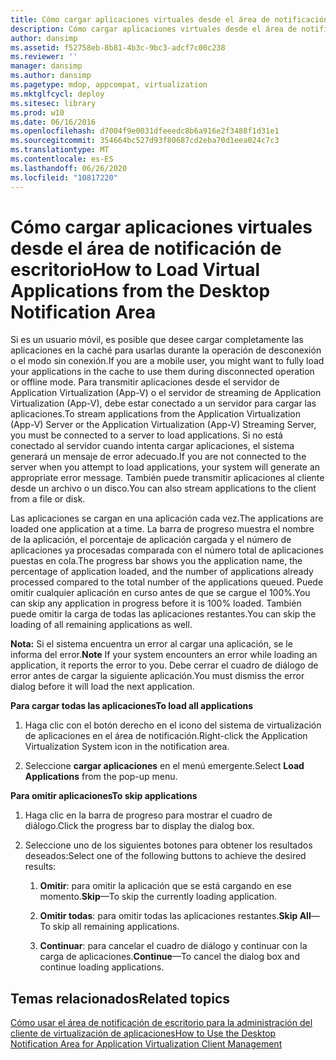 ```yaml
---
title: Cómo cargar aplicaciones virtuales desde el área de notificación de escritorio
description: Cómo cargar aplicaciones virtuales desde el área de notificación de escritorio
author: dansimp
ms.assetid: f52758eb-8b81-4b3c-9bc3-adcf7c00c238
ms.reviewer: ''
manager: dansimp
ms.author: dansimp
ms.pagetype: mdop, appcompat, virtualization
ms.mktglfcycl: deploy
ms.sitesec: library
ms.prod: w10
ms.date: 06/16/2016
ms.openlocfilehash: d7004f9e0031dfeeedc8b6a916e2f3488f1d31e1
ms.sourcegitcommit: 354664bc527d93f80687cd2eba70d1eea024c7c3
ms.translationtype: MT
ms.contentlocale: es-ES
ms.lasthandoff: 06/26/2020
ms.locfileid: "10817220"
---
```

# <span data-ttu-id="9cff4-103">Cómo cargar aplicaciones virtuales desde el área de notificación de escritorio</span><span class="sxs-lookup"><span data-stu-id="9cff4-103">How to Load Virtual Applications from the Desktop Notification Area</span></span>


<span data-ttu-id="9cff4-104">Si es un usuario móvil, es posible que desee cargar completamente las aplicaciones en la caché para usarlas durante la operación de desconexión o el modo sin conexión.</span><span class="sxs-lookup"><span data-stu-id="9cff4-104">If you are a mobile user, you might want to fully load your applications in the cache to use them during disconnected operation or offline mode.</span></span> <span data-ttu-id="9cff4-105">Para transmitir aplicaciones desde el servidor de Application Virtualization (App-V) o el servidor de streaming de Application Virtualization (App-V), debe estar conectado a un servidor para cargar las aplicaciones.</span><span class="sxs-lookup"><span data-stu-id="9cff4-105">To stream applications from the Application Virtualization (App-V) Server or the Application Virtualization (App-V) Streaming Server, you must be connected to a server to load applications.</span></span> <span data-ttu-id="9cff4-106">Si no está conectado al servidor cuando intenta cargar aplicaciones, el sistema generará un mensaje de error adecuado.</span><span class="sxs-lookup"><span data-stu-id="9cff4-106">If you are not connected to the server when you attempt to load applications, your system will generate an appropriate error message.</span></span> <span data-ttu-id="9cff4-107">También puede transmitir aplicaciones al cliente desde un archivo o un disco.</span><span class="sxs-lookup"><span data-stu-id="9cff4-107">You can also stream applications to the client from a file or disk.</span></span>

<span data-ttu-id="9cff4-108">Las aplicaciones se cargan en una aplicación cada vez.</span><span class="sxs-lookup"><span data-stu-id="9cff4-108">The applications are loaded one application at a time.</span></span> <span data-ttu-id="9cff4-109">La barra de progreso muestra el nombre de la aplicación, el porcentaje de aplicación cargada y el número de aplicaciones ya procesadas comparada con el número total de aplicaciones puestas en cola.</span><span class="sxs-lookup"><span data-stu-id="9cff4-109">The progress bar shows you the application name, the percentage of application loaded, and the number of applications already processed compared to the total number of the applications queued.</span></span> <span data-ttu-id="9cff4-110">Puede omitir cualquier aplicación en curso antes de que se cargue el 100%.</span><span class="sxs-lookup"><span data-stu-id="9cff4-110">You can skip any application in progress before it is 100% loaded.</span></span> <span data-ttu-id="9cff4-111">También puede omitir la carga de todas las aplicaciones restantes.</span><span class="sxs-lookup"><span data-stu-id="9cff4-111">You can skip the loading of all remaining applications as well.</span></span>

<span data-ttu-id="9cff4-112">**Nota:**  Si el sistema encuentra un error al cargar una aplicación, se le informa del error.</span><span class="sxs-lookup"><span data-stu-id="9cff4-112">**Note** If your system encounters an error while loading an application, it reports the error to you.</span></span> <span data-ttu-id="9cff4-113">Debe cerrar el cuadro de diálogo de error antes de cargar la siguiente aplicación.</span><span class="sxs-lookup"><span data-stu-id="9cff4-113">You must dismiss the error dialog before it will load the next application.</span></span>

 

**<span data-ttu-id="9cff4-114">Para cargar todas las aplicaciones</span><span class="sxs-lookup"><span data-stu-id="9cff4-114">To load all applications</span></span>**

1.  <span data-ttu-id="9cff4-115">Haga clic con el botón derecho en el icono del sistema de virtualización de aplicaciones en el área de notificación.</span><span class="sxs-lookup"><span data-stu-id="9cff4-115">Right-click the Application Virtualization System icon in the notification area.</span></span>

2.  <span data-ttu-id="9cff4-116">Seleccione **cargar aplicaciones** en el menú emergente.</span><span class="sxs-lookup"><span data-stu-id="9cff4-116">Select **Load Applications** from the pop-up menu.</span></span>

**<span data-ttu-id="9cff4-117">Para omitir aplicaciones</span><span class="sxs-lookup"><span data-stu-id="9cff4-117">To skip applications</span></span>**

1.  <span data-ttu-id="9cff4-118">Haga clic en la barra de progreso para mostrar el cuadro de diálogo.</span><span class="sxs-lookup"><span data-stu-id="9cff4-118">Click the progress bar to display the dialog box.</span></span>

2.  <span data-ttu-id="9cff4-119">Seleccione uno de los siguientes botones para obtener los resultados deseados:</span><span class="sxs-lookup"><span data-stu-id="9cff4-119">Select one of the following buttons to achieve the desired results:</span></span>

    1.  <span data-ttu-id="9cff4-120">**Omitir**: para omitir la aplicación que se está cargando en ese momento.</span><span class="sxs-lookup"><span data-stu-id="9cff4-120">**Skip**—To skip the currently loading application.</span></span>

    2.  <span data-ttu-id="9cff4-121">**Omitir todas**: para omitir todas las aplicaciones restantes.</span><span class="sxs-lookup"><span data-stu-id="9cff4-121">**Skip All**—To skip all remaining applications.</span></span>

    3.  <span data-ttu-id="9cff4-122">**Continuar**: para cancelar el cuadro de diálogo y continuar con la carga de aplicaciones.</span><span class="sxs-lookup"><span data-stu-id="9cff4-122">**Continue**—To cancel the dialog box and continue loading applications.</span></span>

## <span data-ttu-id="9cff4-123">Temas relacionados</span><span class="sxs-lookup"><span data-stu-id="9cff4-123">Related topics</span></span>


[<span data-ttu-id="9cff4-124">Cómo usar el área de notificación de escritorio para la administración del cliente de virtualización de aplicaciones</span><span class="sxs-lookup"><span data-stu-id="9cff4-124">How to Use the Desktop Notification Area for Application Virtualization Client Management</span></span>](how-to-use-the-desktop-notification-area-for-application-virtualization-client-management.md)

 

 






